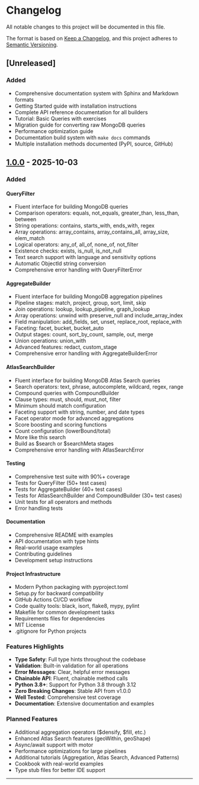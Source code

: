 # Changelog

All notable changes to this project will be documented in this file.

The format is based on [Keep a Changelog](https://keepachangelog.com/en/1.0.0/),
and this project adheres to [Semantic Versioning](https://semver.org/spec/v2.0.0.html).

## [Unreleased]

### Added
- Comprehensive documentation system with Sphinx and Markdown formats
- Getting Started guide with installation instructions
- Complete API reference documentation for all builders
- Tutorial: Basic Queries with exercises
- Migration guide for converting raw MongoDB queries
- Performance optimization guide
- Documentation build system with `make docs` commands
- Multiple installation methods documented (PyPI, source, GitHub)

## [1.0.0] - 2025-10-03

### Added

#### QueryFilter
- Fluent interface for building MongoDB queries
- Comparison operators: equals, not_equals, greater_than, less_than, between
- String operations: contains, starts_with, ends_with, regex
- Array operations: array_contains, array_contains_all, array_size, elem_match
- Logical operators: any_of, all_of, none_of, not_filter
- Existence checks: exists, is_null, is_not_null
- Text search support with language and sensitivity options
- Automatic ObjectId string conversion
- Comprehensive error handling with QueryFilterError

#### AggregateBuilder
- Fluent interface for building MongoDB aggregation pipelines
- Pipeline stages: match, project, group, sort, limit, skip
- Join operations: lookup, lookup_pipeline, graph_lookup
- Array operations: unwind with preserve_null and include_array_index
- Field manipulation: add_fields, set, unset, replace_root, replace_with
- Faceting: facet, bucket, bucket_auto
- Output stages: count, sort_by_count, sample, out, merge
- Union operations: union_with
- Advanced features: redact, custom_stage
- Comprehensive error handling with AggregateBuilderError

#### AtlasSearchBuilder
- Fluent interface for building MongoDB Atlas Search queries
- Search operators: text, phrase, autocomplete, wildcard, regex, range
- Compound queries with CompoundBuilder
- Clause types: must, should, must_not, filter
- Minimum should match configuration
- Faceting support with string, number, and date types
- Facet operator mode for advanced aggregations
- Score boosting and scoring functions
- Count configuration (lowerBound/total)
- More like this search
- Build as $search or $searchMeta stages
- Comprehensive error handling with AtlasSearchError

#### Testing
- Comprehensive test suite with 90%+ coverage
- Tests for QueryFilter (50+ test cases)
- Tests for AggregateBuilder (40+ test cases)
- Tests for AtlasSearchBuilder and CompoundBuilder (30+ test cases)
- Unit tests for all operators and methods
- Error handling tests

#### Documentation
- Comprehensive README with examples
- API documentation with type hints
- Real-world usage examples
- Contributing guidelines
- Development setup instructions

#### Project Infrastructure
- Modern Python packaging with pyproject.toml
- Setup.py for backward compatibility
- GitHub Actions CI/CD workflow
- Code quality tools: black, isort, flake8, mypy, pylint
- Makefile for common development tasks
- Requirements files for dependencies
- MIT License
- .gitignore for Python projects

### Features Highlights

- **Type Safety**: Full type hints throughout the codebase
- **Validation**: Built-in validation for all operations
- **Error Messages**: Clear, helpful error messages
- **Chainable API**: Fluent, chainable method calls
- **Python 3.8+**: Support for Python 3.8 through 3.12
- **Zero Breaking Changes**: Stable API from v1.0.0
- **Well Tested**: Comprehensive test coverage
- **Documentation**: Extensive documentation and examples

### Planned Features
- Additional aggregation operators ($densify, $fill, etc.)
- Enhanced Atlas Search features (geoWithin, geoShape)
- Async/await support with motor
- Performance optimizations for large pipelines
- Additional tutorials (Aggregation, Atlas Search, Advanced Patterns)
- Cookbook with real-world examples
- Type stub files for better IDE support

---

[1.0.0]: https://github.com/ch-dev401/mongodb-query-builder/releases/tag/v1.0.0
